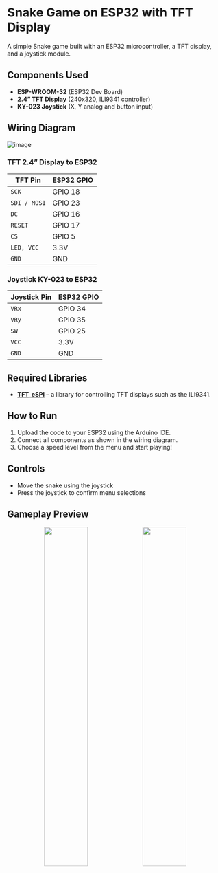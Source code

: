 # Snake Game on ESP32 with TFT Display

A simple Snake game built with an ESP32 microcontroller, a TFT display, and a joystick module.

## Components Used

- **ESP-WROOM-32** (ESP32 Dev Board)
- **2.4” TFT Display** (240x320, ILI9341 controller)
- **KY-023 Joystick** (X, Y analog and button input)
  
## Wiring Diagram

![image](https://github.com/user-attachments/assets/b011b316-af43-47ab-ba92-aa1893ed2dd0)

### TFT 2.4” Display to ESP32

| TFT Pin     | ESP32 GPIO | 
|-------------|------------|
| `SCK`       | GPIO 18    |
| `SDI / MOSI`| GPIO 23    |
| `DC`        | GPIO 16    |
| `RESET`     | GPIO 17    |
| `CS`        | GPIO 5     |
| `LED, VCC`  | 3.3V       |
| `GND`       | GND        |

###  Joystick KY-023 to ESP32

| Joystick Pin | ESP32 GPIO |
|--------------|------------|
| `VRx`        | GPIO 34    |
| `VRy`        | GPIO 35    |
| `SW`         | GPIO 25    | 
| `VCC`        | 3.3V       |
| `GND`        | GND        |

## Required Libraries
- **[TFT_eSPI](https://github.com/Bodmer/TFT_eSPI)**  – a library for controlling TFT displays such as the ILI9341.

## How to Run

1. Upload the code to your ESP32 using the Arduino IDE.
2. Connect all components as shown in the wiring diagram.
3. Choose a speed level from the menu and start playing!

## Controls

- Move the snake using the joystick
- Press the joystick to confirm menu selections

## Gameplay Preview 

<p align="center">
  <img src="https://github.com/user-attachments/assets/ce1fd713-5ba5-47af-9c2e-04478bf367cc" width="45%" />
  <img src="https://github.com/user-attachments/assets/62da6d8b-ff2a-428c-90a9-5c6b50ac323f" width="45%" />
</p>

